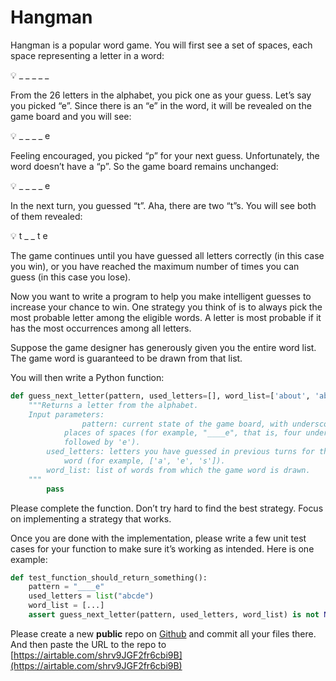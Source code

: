 # Hangman

Hangman is a popular word game. You will first see a set of spaces, each space representing a letter in a word:

<aside>
💡 _ _ _ _ _

</aside>

From the 26 letters in the alphabet, you pick one as your guess. Let’s say you picked “e”. Since there is an “e” in the word, it will be revealed on the game board and you will see:

<aside>
💡 _ _ _ _ e

</aside>

Feeling encouraged, you picked “p” for your next guess. Unfortunately, the word doesn’t have a “p”. So the game board remains unchanged:

<aside>
💡 _ _ _ _ e

</aside>

In the next turn, you guessed “t”. Aha, there are two “t”s. You will see both of them revealed:

<aside>
💡 t _ _ t e

</aside>

The game continues until you have guessed all letters correctly (in this case you win), or you have reached the maximum number of times you can guess (in this case you lose).

Now you want to write a program to help you make intelligent guesses to increase your chance to win. One strategy you think of is to always pick the most probable letter among the eligible words. A letter is most probable if it has the most occurrences among all letters.

Suppose the game designer has generously given you the entire word list. The game word is guaranteed to be drawn from that list.

You will then write a Python function:

```python
def guess_next_letter(pattern, used_letters=[], word_list=['about', 'abound', ...]):
    """Returns a letter from the alphabet.
    Input parameters:
				pattern: current state of the game board, with underscores "_" in the
            places of spaces (for example, "____e", that is, four underscores
            followed by 'e').
        used_letters: letters you have guessed in previous turns for the same
            word (for example, ['a', 'e', 's']).
        word_list: list of words from which the game word is drawn.
    """
		pass
```

Please complete the function. Don’t try hard to find the best strategy. Focus on implementing a strategy that works.

Once you are done with the implementation, please write a few unit test cases for your function to make sure it’s working as intended. Here is one example:

```python
def test_function_should_return_something():
	pattern = "____e"
	used_letters = list("abcde")
	word_list = [...]
	assert guess_next_letter(pattern, used_letters, word_list) is not None
```

Please create a new **public** repo on [Github](http://github.com) and commit all your files there. And then paste the URL to the repo to [https://airtable.com/shrv9JGF2fr6cbi9B](https://airtable.com/shrv9JGF2fr6cbi9B)